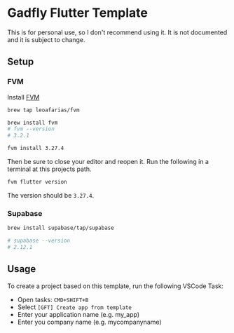 # Gadfly Flutter Template

This is for personal use, so I don't recommend using it. It is not documented and it is subject to change.

## Setup

### FVM

Install [FVM](https://fvm.app/)

```sh
brew tap leoafarias/fvm

brew install fvm
# fvm --version
# 3.2.1

fvm install 3.27.4
```

Then be sure to close your editor and reopen it. Run the following in a terminal at this projects path.

```sh
fvm flutter version
```

The version should be `3.27.4`.

### Supabase

```sh
brew install supabase/tap/supabase

# supabase --version
# 2.12.1
```

## Usage

To create a project based on this template, run the following VSCode Task:

- Open tasks: `CMD+SHIFT+B`
- Select `[GFT] Create app from template`
- Enter your application name (e.g. my_app)
- Enter you company name (e.g. mycompanyname)
